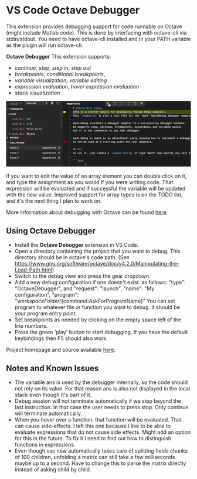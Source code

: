 # VS Code Octave Debugger

This extension provides debugging support for code runnable on Octave (might include Matlab code).
This is done by interfacing with octave-cli via stdin/stdout.
You need to have octave-cli installed and in your PATH variable as the plugin will run octave-cli.


**Octave Debugger**
This extension supports:
 * *continue*, *step*, *step in*, *step out*
 * *breakpoints*, *conditional breakpoints*,
 * *variable visualization*, *variable editing*
 * *expression evaluation*, *hover expression evaluation*
 * *stack visualization*

![Demo](images/OctaveDebugger.gif)


If you want to edit the value of an array element you can double click on it, and type the assignment as you would if you were writing code.
That expression will be evaluated and if successful the variable will be updated with the new value.
Improved support for array types is on the TODO list, and it's the next thing I plan to work on.

More information about debugging with Octave can be found
[here](https://www.gnu.org/software/octave/doc/v4.0.0/Debugging.html).


## Using Octave Debugger

* Install the **Octave Debugger** extension in VS Code.
* Open a directory containing the project that you want to debug. This directory should be in octave's code path. (See https://www.gnu.org/software/octave/doc/v4.2.0/Manipulating-the-Load-Path.html)
* Switch to the debug view and press the gear dropdown.
* Add a new debug configuration if one doesn't exist. as follows:
	"type": "OctaveDebugger", and
    "request": "launch",
    "name": "My configuration",
    "program": "${workspaceFolder}/${command:AskForProgramName}"
  You can set program to whatever file or function you want to debug. It should be your program entry point.
* Set breakpoints as needed by clicking on the empty space left of the line numbers.
* Press the green 'play' button to start debugging. If you have the default keybindings then F5 should also work.

Project homepage and source available
[here](https://github.com/paulo-fernando-silva/vscOctaveDebugger.git).

## Notes and Known Issues

* The variable ans is used by the debugger internally, so the code should not rely on its value. For that reason ans is also not displayed in the local stack even though it's part of it.
* Debug session will not terminate automatically if we step beyond the last instruction. In that case the user needs to press stop. Only continue will terminate automatically.
* When you hover over a function, that function will be evaluated. That can cause side-effects. I left this one because I like to be able to evaluate expressions that do not cause side effects. Might add an option for this in the future. To fix it I need to find out how to distinguish functions in expressions.
* Even though vsc now automatically takes care of splitting fields chunks of 100 children, unfolding a matrix can still take a few milliseconds maybe up to a second. Have to change this to parse the matrix directly instead of asking child by child.
